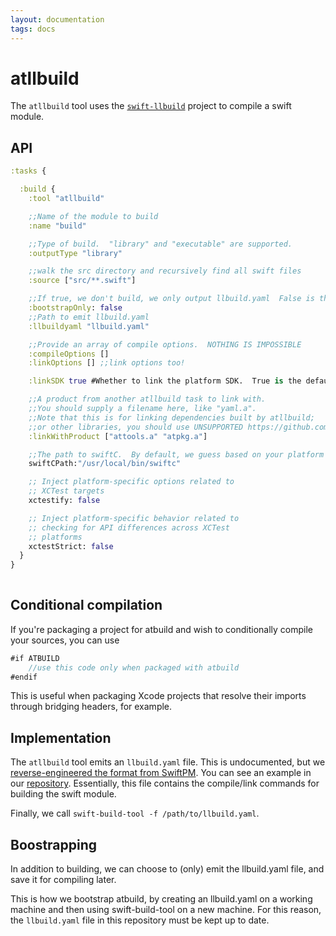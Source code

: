 ```yaml
---
layout: documentation
tags: docs
---
```


# atllbuild

The `atllbuild` tool uses the [`swift-llbuild`](https://github.com/apple/swift-llbuild) project to compile a swift module.

## API

```clojure
:tasks {

  :build {
    :tool "atllbuild"

    ;;Name of the module to build
    :name "build"

    ;;Type of build.  "library" and "executable" are supported.
    :outputType "library" 

    ;;walk the src directory and recursively find all swift files
    :source ["src/**.swift"]

    ;;If true, we don't build, we only output llbuild.yaml  False is the default value.
    :bootstrapOnly: false
    ;;Path to emit llbuild.yaml
    :llbuildyaml "llbuild.yaml"

    ;;Provide an array of compile options.  NOTHING IS IMPOSSIBLE
    :compileOptions []
    :linkOptions [] ;;link options too!

    :linkSDK true #Whether to link the platform SDK.  True is the default value.

    ;;A product from another atllbuild task to link with.
    ;;You should supply a filename here, like "yaml.a".
    ;;Note that this is for linking dependencies built by atllbuild; 
    ;;or other libraries, you should use UNSUPPORTED https://github.com/AnarchyTools/atbuild/issues/13
    :linkWithProduct ["attools.a" "atpkg.a"]

    ;;The path to swiftC.  By default, we guess based on your platform
    swiftCPath:"/usr/local/bin/swiftc"

    ;; Inject platform-specific options related to
    ;; XCTest targets
    xctestify: false

    ;; Inject platform-specific behavior related to
    ;; checking for API differences across XCTest
    ;; platforms
    xctestStrict: false
  }
}
        
```

## Conditional compilation

If you're packaging a project for atbuild and wish to conditionally compile your sources, you can use

```swift
#if ATBUILD
    //use this code only when packaged with atbuild
#endif
```

This is useful when packaging Xcode projects that resolve their imports through bridging headers, for example.

## Implementation

The `atllbuild` tool emits an `llbuild.yaml` file.  This is undocumented, but we [reverse-engineered the format from SwiftPM](https://github.com/apple/swift-package-manager).  You can see an example in our [repository](/llbuild.yaml).  Essentially, this file contains the compile/link commands for building the swift module.

Finally, we call `swift-build-tool -f /path/to/llbuild.yaml`.

## Boostrapping

In addition to building, we can choose to (only) emit the llbuild.yaml file, and save it for compiling later.

This is how we bootstrap atbuild, by creating an llbuild.yaml on a working machine and then using swift-build-tool on a new machine.  For this reason, the `llbuild.yaml` file in this repository must be kept up to date.